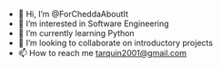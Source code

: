 - 👋 Hi, I’m @ForCheddaAboutIt
- 👀 I’m interested in Software Engineering
- 🌱 I’m currently learning Python
- 💞️ I’m looking to collaborate on introductory projects
- 📫 How to reach me tarquin2001@gmail.com

<!---
ForCheddaAboutIt/ForCheddaAboutIt is a ✨ special ✨ repository because its `README.md` (this file) appears on your GitHub profile.
You can click the Preview link to take a look at your changes.
--->
